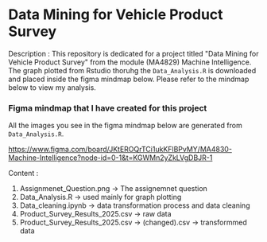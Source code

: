 # Data Mining for Vehicle Product Survey 

Description : This repository is dedicated for a project titled "Data Mining for Vehicle Product Survey" from the module (MA4829) Machine Intelligence. The graph plotted from Rstudio thoruhg the `Data_Analysis.R` is downloaded and placed inside the figma mindmap below. Please refer to the mindmap below to view my analysis.

### Figma mindmap that I have created for this project 

All the images you see in the figma mindmap below are generated from `Data_Analysis.R`.

https://www.figma.com/board/JKtEROQrTCi1ukKFlBPvMY/MA4830-Machine-Intelligence?node-id=0-1&t=KGWMn2yZkLVgDBJR-1

Content : 
1. Assignmenet_Question.png -> The assignemnet question
2. Data_Analysis.R -> used mainly for graph plotting
3. Data_cleaning.ipynb -> data transformation process and data cleaning
4. Product_Survey_Results_2025.csv -> raw data
5. Product_Survey_Results_2025.csv -> (changed).csv -> transformmed data

